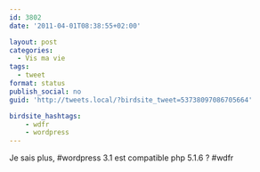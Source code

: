 ```yaml
---
id: 3802
date: '2011-04-01T08:38:55+02:00'

layout: post
categories:
  - Vis ma vie
tags:
  - tweet
format: status
publish_social: no
guid: 'http://tweets.local/?birdsite_tweet=53738097086705664'

birdsite_hashtags:
    - wdfr
    - wordpress
---
```


Je sais plus, #wordpress 3.1 est compatible php 5.1.6 ? #wdfr